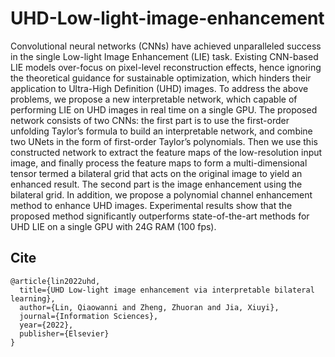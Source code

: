 # UHD-Low-light-image-enhancement
Convolutional neural networks (CNNs) have achieved unparalleled success in the single Low-light Image Enhancement (LIE) task. Existing CNN-based LIE models over-focus on pixel-level reconstruction effects, hence ignoring the theoretical guidance for sustainable optimization, which hinders their application to Ultra-High Definition (UHD) images. To address the above problems, we propose a new interpretable network, which capable of performing LIE on UHD images in real time on a single GPU. The proposed network consists of two CNNs: the first part is to use the first-order unfolding Taylor’s formula to build an interpretable network, and combine two UNets in the form of first-order Taylor’s polynomials. Then we use this constructed network to extract the feature maps of the low-resolution input image, and finally process the feature maps to form a multi-dimensional tensor termed a bilateral grid that acts on the original image to yield an enhanced result. The second part is the image enhancement using the bilateral grid. In addition, we propose a polynomial channel enhancement method to enhance UHD images. Experimental results show that the proposed method significantly outperforms state-of-the-art methods for UHD LIE on a single GPU with 24G RAM (100 fps).
 

## Cite
```
@article{lin2022uhd,
  title={UHD Low-light image enhancement via interpretable bilateral learning},
  author={Lin, Qiaowanni and Zheng, Zhuoran and Jia, Xiuyi},
  journal={Information Sciences},
  year={2022},
  publisher={Elsevier}
}
```

